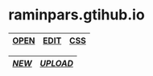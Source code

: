# raminpars.gtihub.io

|[OPEN](https://raminpars.github.io/)|[EDIT](https://github.com/raminpars/raminpars.github.io/edit/main/index.html)|[CSS](https://github.com/raminpars/raminpars.github.io/edit/main/css/home.css)|
|:------:|:---------------------------------------------------------------------------:|:-----:|

|  [*NEW*](https://github.com/raminpars/raminpars.github.io/new/main)|[*UPLOAD*](https://github.com/raminpars/raminpars.github.io/upload/main)|
|:--------------------------------------------------------------:|:--------------------------------------------------------------------:|
